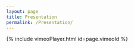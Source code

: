 ```yaml
---
layout: page
title: Presentation
permalink: /Presentation/
---
```


{% include vimeoPlayer.html id=page.vimeoId %}
